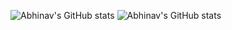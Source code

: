 <!--
### Hi there 👋

**abhinavmall/abhinavmall** is a ✨ _special_ ✨ repository because its `README.md` (this file) appears on your GitHub profile.

Here are some ideas to get you started:

- 🔭 I’m currently working on ...
- 🌱 I’m currently learning ...
- 👯 I’m looking to collaborate on ...
- 🤔 I’m looking for help with ...
- 💬 Ask me about ...
- 📫 How to reach me: ...
- 😄 Pronouns: ...
- ⚡ Fun fact: ...
-->

![Abhinav's GitHub stats](https://github-readme-stats.vercel.app/api?username=abhinavmall&show_icons=true&theme=transparent)
![Abhinav's GitHub stats](https://github-readme-stats-rh4bxn62y-abhinavmalls-projects.vercel.app/api?username=abhinavmall&show_icons=true&theme=transparent)
